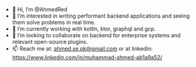 - 👋 Hi, I’m @AhmedRed
- 👀 I’m interested in writing performant backend applications and seeing them solve problems in real time.
- 🌱 I’m currently working with kotlin, ktor, graphql and gcp.
- 💞️ I’m looking to collaborate on backend for enterprise systems and relevant open-source plugins.
- 📫 Reach me at: ahmed.se.pk@gmail.com or at linkedin: https://www.linkedin.com/in/muhammad-ahmed-ab1a9a52/

